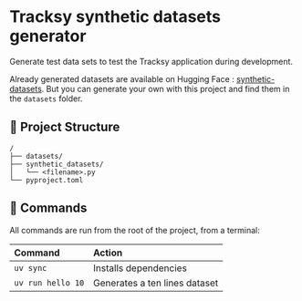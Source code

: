 # Tracksy synthetic datasets generator

Generate test data sets to test the Tracksy application during development.

Already generated datasets are available on Hugging Face : [synthetic-datasets](https://huggingface.co/datasets/tracksy-app/synthetic-datasets).
But you can generate your own with this project and find them in the `datasets` folder.

## 🚀 Project Structure

```text
/
├── datasets/
├── synthetic_datasets/
│   └── <filename>.py
└── pyproject.toml
```

## 🧞 Commands

All commands are run from the root of the project, from a terminal:

| Command                                              | Action                                           |
| :--------------------------------------------------- | :----------------------------------------------- |
| `uv sync`                                            | Installs dependencies                            |
| `uv run hello 10`                                    | Generates a ten lines dataset                    |
